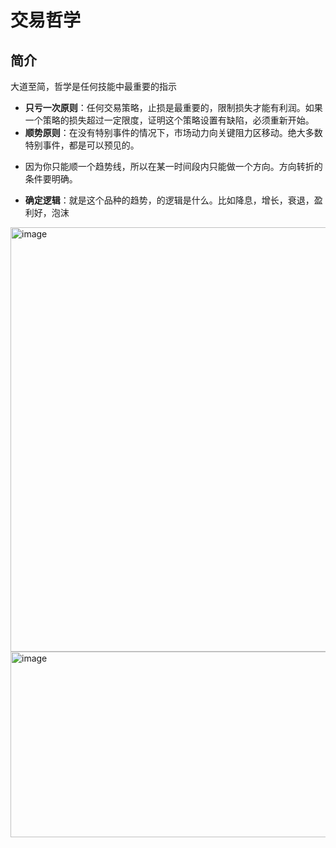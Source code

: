 # 交易哲学

## 简介
大道至简，哲学是任何技能中最重要的指示
- **只亏一次原则**：任何交易策略，止损是最重要的，限制损失才能有利润。如果一个策略的损失超过一定限度，证明这个策略设置有缺陷，必须重新开始。
- **顺势原则**：在没有特别事件的情况下，市场动力向关键阻力区移动。绝大多数特别事件，都是可以预见的。
* 因为你只能顺一个趋势线，所以在某一时间段内只能做一个方向。方向转折的条件要明确。
- **确定逻辑**：就是这个品种的趋势，的逻辑是什么。比如降息，增长，衰退，盈利好，泡沫

<img width="1875" height="679" alt="image" src="https://github.com/user-attachments/assets/cbcd9535-c16c-4df8-8e48-87d557f73306" />
<img width="850" height="297" alt="image" src="https://github.com/user-attachments/assets/f16cd77b-5983-4515-83f5-7830065bcc91" />


